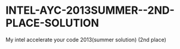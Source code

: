 INTEL-AYC-2013SUMMER--2ND-PLACE-SOLUTION
========================================

My intel accelerate your code 2013(summer solution) (2nd place)
